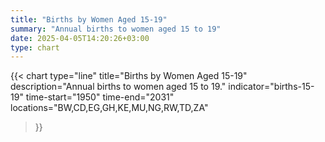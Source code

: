 ```yaml
---
title: "Births by Women Aged 15-19"
summary: "Annual births to women aged 15 to 19"
date: 2025-04-05T14:20:26+03:00
type: chart
---
```


{{< chart
    type="line"
    title="Births by Women Aged 15-19"
    description="Annual births to women aged 15 to 19."
    indicator="births-15-19"
    time-start="1950"
    time-end="2031"
    locations="BW,CD,EG,GH,KE,MU,NG,RW,TD,ZA"
>}}

